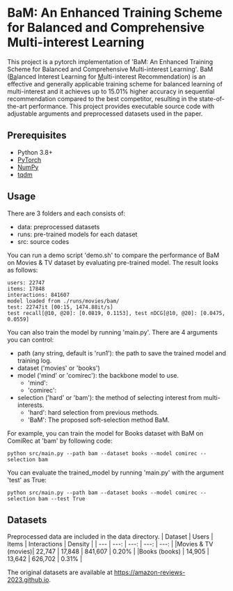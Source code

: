 # BaM: An Enhanced Training Scheme for Balanced and Comprehensive Multi-interest Learning

This project is a pytorch implementation of 'BaM: An Enhanced Training Scheme for Balanced and Comprehensive Multi-interest Learning'.
BaM (<U/>Ba</U>lanced Interest Learning for <U/>M</U>ulti-interest Recommendation) is an effective and generally applicable training scheme for balanced learning of multi-interest and it achieves up to 15.01% higher accuracy in sequential recommendation compared to the best competitor, resulting in the state-of-the-art performance.
This project provides executable source code with adjustable arguments and preprocessed datasets used in the paper.

## Prerequisites

- Python 3.8+
- [PyTorch](https://pytorch.org/)
- [NumPy](https://numpy.org/)
- [tqdm](https://tqdm.github.io/)

## Usage

There are 3 folders and each consists of:
- data: preprocessed datasets
- runs: pre-trained models for each dataset
- src: source codes

You can run a demo script 'demo.sh' to compare the performance of BaM on Movies & TV dataset by evaluating pre-trained model.
The result looks as follows:
```
users: 22747
items: 17848
interactions: 841607
model loaded from ./runs/movies/bam/
test: 22747it [00:15, 1474.88it/s]
test recall[@10, @20]: [0.0819, 0.1153], test nDCG[@10, @20]: [0.0475, 0.0559]
```

You can also train the model by running 'main.py'.
There are 4 arguments you can control:
- path (any string, default is 'run1'): the path to save the trained model and training log.
- dataset ('movies' or 'books')
- model ('mind' or 'comirec'): the backbone model to use.
    * 'mind': 
    * 'comirec': 
- selection ('hard' or 'bam'): the method of selecting interest from multi-interests.
    * 'hard': hard selection from previous methods.
    * 'BaM': The proposed soft-selection method BaM.

For example, you can train the model for Books dataset with BaM on ComiRec at 'bam' by following code:
```
python src/main.py --path bam --dataset books --model comirec --selection bam
```


You can evaluate the trained_model by running 'main.py' with the argument 'test' as True:
```
python src/main.py --path bam --dataset books --model comirec --selection bam --test True
```

## Datasets
Preprocessed data are included in the data directory.
| Dataset | Users | Items | Interactions | Density |
| --- | ---: | ---: | ---: | ---: |
|Movies & TV (movies)| 22,747 | 17,848 | 841,607 | 0.20% |
|Books (books) | 14,905 | 13,642 | 626,702 | 0.31% |

The original datasets are available at https://amazon-reviews-2023.github.io.
